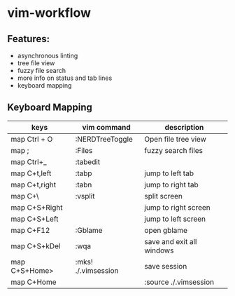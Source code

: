 # vim-workflow

## Features: 
 - asynchronous linting
 - tree file view
 - fuzzy file search
 - more info on status and tab lines
 - keyboard mapping

## Keyboard Mapping 

| keys | vim command | description | 
| ---------|-----------|----------|
| map Ctrl + O | :NERDTreeToggle<CR>| Open file tree view |  
| map ; | :Files<CR>| fuzzy search files |
|map Ctrl+_ | :tabedit<CR>| |
|map C+t,left| :tabp<CR>| jump to left tab |
|map C+t,right| :tabn<CR>| jump to right tab|
|map C+\ |:vsplit<CR>| split screen |
|map C+S+Right| <C-W><Right>| jump to right screen |
|map C+S+Left| <C-W><Left>| jump to left screen |
|map C+F12 |:Gblame<CR>| open gblame |
|map C+S+kDel | :wqa<CR>| save and exit all windows |
|map C+S+Home> | :mks! ./.vimsession<CR>| save session |
|map C+Home| |:source ./.vimsession<CR>| open last saved session for current dir |


